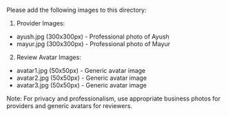 Please add the following images to this directory:

1. Provider Images:
- ayush.jpg (300x300px) - Professional photo of Ayush
- mayur.jpg (300x300px) - Professional photo of Mayur

2. Review Avatar Images:
- avatar1.jpg (50x50px) - Generic avatar image
- avatar2.jpg (50x50px) - Generic avatar image
- avatar3.jpg (50x50px) - Generic avatar image

Note: For privacy and professionalism, use appropriate business photos for providers and generic avatars for reviewers.
